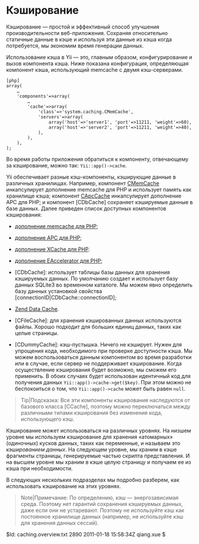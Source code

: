 Кэширование
===========

Кэширование — простой и эффективный способ улучшения производительности
веб-приложения. Сохраняя относительно статичные данные в кэше и используя эти
данные из кэша когда потребуется, мы экономим время генерации данных.

Использование кэша в Yii — это, главным образом, конфигурирование и вызов
компонента кэша. Ниже показана конфигурация, определяющая компонент кэша,
использующий memcache с двумя кэш-серверами.

~~~
[php]
array(
	…
	'components'=>array(
		…
		'cache'=>array(
			'class'=>'system.caching.CMemCache',
			'servers'=>array(
				array('host'=>'server1', 'port'=>11211, 'weight'=>60),
				array('host'=>'server2', 'port'=>11211, 'weight'=>40),
			),
		),
	),
);
~~~

Во время работы приложения обратиться к компоненту, отвечающему за кэширование,
можно так: `Yii::app()->cache`.

Yii обеспечивает разные кэш-компоненты, кэширующие данные
в различных хранилищах. Например, компонент [CMemCache] инкапсулирует дополнение
memcache для PHP и использует память как хранилище кэша; компонент
[CApcCache] инкапсулирует дополнение APC для PHP; и компонент
[CDbCache] сохраняет кэшируемые данные в базе данных. Далее приведен список
доступных компонентов кэширования:

   - [CMemCache]: использует
   [дополнение memcache для PHP](http://php.net/manual/en/book.memcache.php);

   - [CApcCache]: использует
   [дополнение APC для PHP](http://php.net/manual/en/book.apc.php);

   - [CXCache]: использует
   [дополнение XCache для PHP](http://xcache.lighttpd.net/).

   - [CEAcceleratorCache]: использует
   [дополнение EAccelerator для PHP](http://eaccelerator.net/);

   - [CDbCache]: использует таблицы базы данных для хранения кэшируемых данных.
По умолчанию создает и использует базу данных SQLite3 во временном каталоге.
Мы можем явно определить базу данных установкой свойства
[connectionID|CDbCache::connectionID];

   - [CZendDataCache]: использует
   [Zend Data Cache](http://files.zend.com/help/Zend-Server-Community-Edition/data_cache_component.htm).

   - [CFileCache]: для хранения кэшированных данных используются файлы. Хорошо
подходит для больших единиц данных, таких как целые страницы.

   - [CDummyCache]: кэш-пустышка. Ничего не кэширует. Нужен для упрощения кода,
необходимого при проверке доступности кэша. Мы можем воспользоваться данным
компонентом во время разработки или в случае, если сервер не поддерживает кэширование.
Когда осуществление кэширования будет возможно, мы сможем его применить.
В обоих случаях будет использован идентичный код для получения данных
`Yii::app()->cache->get($key)`. При этом можно не беспокоиться о том, что
`Yii::app()->cache` может быть равен `null`.


> Tip|Подсказка: Все эти компоненты кэширования наследуются от базового класса
[CCache], поэтому можно переключаться между различными типами кэширования без
изменения кода, использующего кэш.

Кэширование может использоваться на различных уровнях. На низшем уровне мы
используем кэширование для хранения «атомарных» (одиночных) кусков данных,
таких как переменные, и называем это *кэшированием данных*. На следующем уровне,
мы храним в кэше фрагменты страницы, генерируемые частью скрипта представления.
И на высшем уровне мы храним в кэше целую страницу и получаем ее из кэша при
необходимости.

В следующих нескольких подразделах мы подробно разберем, как использовать кэширование на
этих уровнях.

> Note|Примечание: По определению, кэш — энергозависимая среда. Поэтому нет
гарантий сохранения кэшируемых данных, даже если они не устаревают.
Поэтому не используйте кэш как постоянное хранилище данных (например, не
используйте кэш для хранения данных сессий).

<div class="revision">$Id: caching.overview.txt 2890 2011-01-18 15:58:34Z qiang.xue $</div>